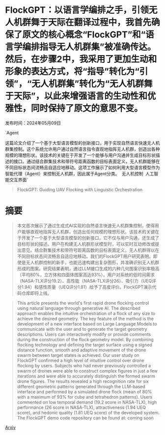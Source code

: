 # FlockGPT：以语言学编排之手，引领无人机群舞于天际在翻译过程中，我首先确保了原文的核心概念“FlockGPT”和“语言学编排指导无人机群集”被准确传达。然后，在步骤2中，我采用了更加生动和形象的表达方式，将“指导”转化为“引领”，“无人机群集”转化为“无人机群舞于天际”，以此来增强语言的生动性和优雅性，同时保持了原文的意思不变。

发布时间：2024年05月09日

`Agent

这篇论文介绍了一个基于大型语言模型的创新接口，用于实现自然语言快速无人机群集控制。这个系统允许用户通过自然语言指令直观地指挥无人机群，创造出各种规模的理想形状。该技术的关键在于开发了一个能够与用户沟通并生成目标形状描述的接口。通过结合群集技术和带符号距离函数的目标表面定义，无人机群能够在不同目标状态间流畅且自适应地移动。这项工作展示了如何利用大型语言模型作为智能代理（Agent）来控制无人机群，因此属于Agent分类。` `无人机控制` `人工智能交互界面`

> FlockGPT: Guiding UAV Flocking with Linguistic Orchestration

# 摘要

> 本文首次展示了通过生成式AI实现的自然语言快速无人机群集控制，使得用户能够直观地指挥无人机群，创造出任何规模的理想形状。该技术的关键在于开发了一个基于大型语言模型的创新接口，它不仅与用户沟通，还生成了目标形状的描述。用户在构建无人机群形状模型时，可以实时互动修改或提出意见。结合群集技术和带符号距离函数的目标表面定义，无人机群得以在不同目标状态间流畅且自适应地移动。我们的FlockGPT用户研究表明，即使是无人机群控制的新手，也能迅速构建出复杂图形，并准确识别无人机群形成的图案。研究结果表明，通过LLM接口生成的六种几何图案识别率极高（平均80%，立方体和四面体图案高达93%）。用户对系统的低时间需求（NASA-TLX评分19.2）、高性能（NASA-TLX评分26）、吸引力（UEQ评分1.94）和感性质量（UEQ评分1.81）给予了高度评价。FlockGPT演示代码仓库即将上线。

> This article presents the world's first rapid drone flocking control using natural language through generative AI. The described approach enables the intuitive orchestration of a flock of any size to achieve the desired geometry. The key feature of the method is the development of a new interface based on Large Language Models to communicate with the user and to generate the target geometry descriptions. Users can interactively modify or provide comments during the construction of the flock geometry model. By combining flocking technology and defining the target surface using a signed distance function, smooth and adaptive movement of the drone swarm between target states is achieved.
  Our user study on FlockGPT confirmed a high level of intuitive control over drone flocking by users. Subjects who had never previously controlled a swarm of drones were able to construct complex figures in just a few iterations and were able to accurately distinguish the formed swarm drone figures. The results revealed a high recognition rate for six different geometric patterns generated through the LLM-based interface and performed by a simulated drone flock (mean of 80% with a maximum of 93\% for cube and tetrahedron patterns). Users commented on low temporal demand (19.2 score in NASA-TLX), high performance (26 score in NASA-TLX), attractiveness (1.94 UEQ score), and hedonic quality (1.81 UEQ score) of the developed system. The FlockGPT demo code repository can be found at: coming soon

[Arxiv](https://arxiv.org/abs/2405.05872)